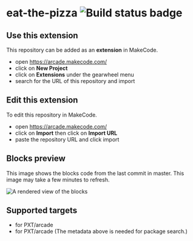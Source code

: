 # eat-the-pizza ![Build status badge](https://github.com/pickypigplayz/eat-the-pizza/workflows/MakeCode/badge.svg)



## Use this extension

This repository can be added as an **extension** in MakeCode.

* open https://arcade.makecode.com/
* click on **New Project**
* click on **Extensions** under the gearwheel menu
* search for the URL of this repository and import

## Edit this extension

To edit this repository in MakeCode.

* open https://arcade.makecode.com/
* click on **Import** then click on **Import URL**
* paste the repository URL and click import

## Blocks preview

This image shows the blocks code from the last commit in master.
This image may take a few minutes to refresh.

![A rendered view of the blocks](https://github.com/pickypigplayz/eat-the-pizza/raw/master/.makecode/blocks.png)

## Supported targets

* for PXT/arcade
* for PXT/arcade
(The metadata above is needed for package search.)

